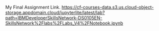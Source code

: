 My Final Assignment Link.
https://cf-courses-data.s3.us.cloud-object-storage.appdomain.cloud/jupyterlite/latest/lab?path=IBMDeveloperSkillsNetwork-DS0105EN-SkillsNetwork%2Flabs%2FLabs_V4%2FNotebook.ipynb
